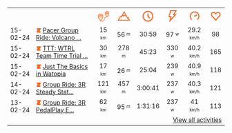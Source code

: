 <table>
    <tr>
        <th></th>
        <th></th>
        <th align="center"><img src="https://raw.githubusercontent.com/robiningelbrecht/strava-activities/master/public/distance.svg" width="30" alt="distance" title="distance"/></th>
        <th align="center"><img src="https://raw.githubusercontent.com/robiningelbrecht/strava-activities/master/public/elevation.svg" width="30" alt="elevation" title="elevation"/></th>
        <th align="center"><img src="https://raw.githubusercontent.com/robiningelbrecht/strava-activities/master/public/time.svg" width="30" alt="time" title="time"/></th>
        <th align="center"><img src="https://raw.githubusercontent.com/robiningelbrecht/strava-activities/master/public/average-watt.svg" width="30" alt="average watts" title="average watts"/></th>
        <th align="center"><img src="https://raw.githubusercontent.com/robiningelbrecht/strava-activities/master/public/average-speed.svg" width="30" alt="average speed" title="average speed"/></th>
        <th align="center"><img src="https://raw.githubusercontent.com/robiningelbrecht/strava-activities/master/public/heart-rate.svg" width="30" alt="average heart rate" title="average heart rate"/></th>
    </tr>
            <tr>
            <td>15-02-24</td>
            <td>
                                <img src="https://raw.githubusercontent.com/robiningelbrecht/strava-activities/master/public/activity-virtual-ride-zwift.svg" width="12" alt="Pacer Group Ride: Volcano Circuit in Watopia with Bernie" title="Pacer Group Ride: Volcano Circuit in Watopia with Bernie"/>
<a href="https://www.strava.com/activities/10768770962" title="Kcal: 172 | Gear: None ">Pacer Group Ride: Volcano ...</a>
            </td>
            <td align="center">15 <sup><sub>km</sub></sup></td>
            <td align="center">56 <sup><sub>m</sub></sup></td>
            <td align="center">30:59</td>
            <td align="center">97 <sup><sub>w</sub></sup></td>
            <td align="center">29.2 <sup><sub>km/h</sub></sup></td>
            <td align="center">98</td>
        </tr>
            <tr>
            <td>15-02-24</td>
            <td>
                                <img src="https://raw.githubusercontent.com/robiningelbrecht/strava-activities/master/public/activity-virtual-ride-zwift.svg" width="12" alt="TTT: WTRL Team Time Trial - Zone 17 (ESPRESSO/DOPPIO) on Road to Ruins in Watopia" title="TTT: WTRL Team Time Trial - Zone 17 (ESPRESSO/DOPPIO) on Road to Ruins in Watopia"/>
<a href="https://www.strava.com/activities/10768547998" title="Kcal: 867 | Gear: None ">TTT: WTRL Team Time Trial ...</a>
            </td>
            <td align="center">30 <sup><sub>km</sub></sup></td>
            <td align="center">278 <sup><sub>m</sub></sup></td>
            <td align="center">45:23</td>
            <td align="center">330 <sup><sub>w</sub></sup></td>
            <td align="center">40.2 <sup><sub>km/h</sub></sup></td>
            <td align="center">165</td>
        </tr>
            <tr>
            <td>15-02-24</td>
            <td>
                                <img src="https://raw.githubusercontent.com/robiningelbrecht/strava-activities/master/public/activity-virtual-ride-zwift.svg" width="12" alt="Just The Basics in Watopia" title="Just The Basics in Watopia"/>
<a href="https://www.strava.com/activities/10768220392" title="Kcal: 343 | Gear: None ">Just The Basics in Watopia</a>
            </td>
            <td align="center">17 <sup><sub>km</sub></sup></td>
            <td align="center">26 <sup><sub>m</sub></sup></td>
            <td align="center">25:04</td>
            <td align="center">239 <sup><sub>w</sub></sup></td>
            <td align="center">40.9 <sup><sub>km/h</sub></sup></td>
            <td align="center">118</td>
        </tr>
            <tr>
            <td>14-02-24</td>
            <td>
                                <img src="https://raw.githubusercontent.com/robiningelbrecht/strava-activities/master/public/activity-virtual-ride-zwift.svg" width="12" alt="Group Ride: 3R Steady State Endurance Ride (B) on Beach Island Loop in Watopia" title="Group Ride: 3R Steady State Endurance Ride (B) on Beach Island Loop in Watopia"/>
<a href="https://www.strava.com/activities/10762904036" title="Kcal: 2465 | Gear: None ">Group Ride: 3R Steady Stat...</a>
            </td>
            <td align="center">121 <sup><sub>km</sub></sup></td>
            <td align="center">457 <sup><sub>m</sub></sup></td>
            <td align="center">3:00:41</td>
            <td align="center">237 <sup><sub>w</sub></sup></td>
            <td align="center">40.3 <sup><sub>km/h</sub></sup></td>
            <td align="center">121</td>
        </tr>
            <tr>
            <td>13-02-24</td>
            <td>
                                <img src="https://raw.githubusercontent.com/robiningelbrecht/strava-activities/master/public/activity-virtual-ride-zwift.svg" width="12" alt="Group Ride: 3R PedalPlay EVOLVE Interval Ride [~2.9-3.2 w/kg avg] (C) on Tempus Fugit in Watopia" title="Group Ride: 3R PedalPlay EVOLVE Interval Ride [~2.9-3.2 w/kg avg] (C) on Tempus Fugit in Watopia"/>
<a href="https://www.strava.com/activities/10755604807" title="Kcal: 1242 | Gear: None ">Group Ride: 3R PedalPlay E...</a>
            </td>
            <td align="center">62 <sup><sub>km</sub></sup></td>
            <td align="center">95 <sup><sub>m</sub></sup></td>
            <td align="center">1:31:16</td>
            <td align="center">237 <sup><sub>w</sub></sup></td>
            <td align="center">41 <sup><sub>km/h</sub></sup></td>
            <td align="center">113</td>
        </tr>
                <tr>
            <td colspan="8" align="right"><a href="https://github.com/robiningelbrecht/strava-activities#activities">View all activities</a></td>
        </tr>
    </table>
